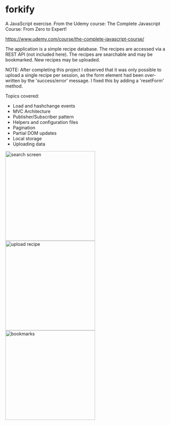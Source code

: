 # forkify
A JavaScript exercise.
From the Udemy course: The Complete Javascript Course: From Zero to Expert!

https://www.udemy.com/course/the-complete-javascript-course/

The application is a simple recipe database. 
The recipes are accessed via a REST API (not included here).
The recipes are searchable and may be bookmarked.
New recipes may be uploaded.

NOTE:
After completing this project I observed that it was only possible to upload a single recipe per session, as the form element had been over-written by the 'success/error' message.
I fixed this by adding a 'resetForm' method.


Topics covered:

- Load and hashchange events
- MVC Architecture
- Publisher/Subscriber pattern
- Helpers and configuration files
- Pagination
- Partial DOM updates
- Local storage
- Uploading data

<div>
<img src="https://github.com/Barry-Fraser-Anderson/forkify/assets/112425916/cd6c7120-74a2-47dc-aef3-cdb78271b118" alt="search screen" title="Main search screen" width="280">  
<img src="https://github.com/Barry-Fraser-Anderson/forkify/assets/112425916/1e744e8e-a20c-4fb2-9139-cfc0bc3fa3a9" alt="upload recipe" title="Image upload form" width="280"> 
<img src="https://github.com/Barry-Fraser-Anderson/forkify/assets/112425916/4affce24-f13d-460f-b339-7fe11c5be7a9" alt="bookmarks" title="Bookmarks menu" width="280">  
</div>
